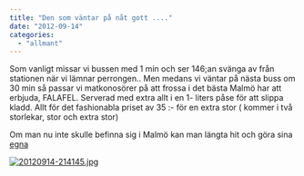 ```yaml
---
title: "Den som väntar på nåt gott ...."
date: "2012-09-14"
categories: 
  - "allmant"
---
```


Som vanligt missar vi bussen med 1 min och ser 146;an svänga av från stationen när vi lämnar perrongen.. Men medans vi väntar på nästa buss om 30 min så passar vi matkonosörer på att frossa i det bästa Malmö har att erbjuda, FALAFEL. Serverad med extra allt i en 1- liters påse för att slippa kladd. Allt för det fashionabla priset av 35 :- för en extra stor ( kommer i två storlekar, stor och extra stor)

Om man nu inte skulle befinna sig i Malmö kan man längta hit och göra sina [egna](http://import.local/2012/06/12/falafel-no-1/)  
  
[![20120914-214145.jpg](images/20120914-214145.jpg)](http://import.local/wp-content/uploads/2012/09/20120914-214145.jpg)
